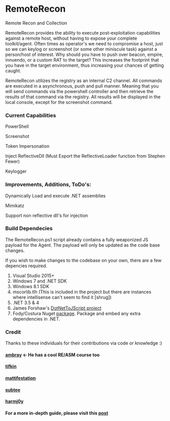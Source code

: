 # RemoteRecon
Remote Recon and Collection

RemoteRecon provides the ability to execute post-exploitation capabilities against a remote host, without having to expose your complete toolkit/agent. Often times as operator's we need to compromise a host, just so we can keylog or screenshot (or some other miniscule task) against a person/host of interest. Why should you have to push over beacon, empire, innuendo, or a custom RAT to the target? This increases the footprint that you have in the target environment, thus increasing your chances of getting caught. 

RemoteRecon utilizes the registry as an internal C2 channel. All commands are executed in a asynchronous, push and pull manner. Meaning that you will send commands via the powershell controller and then retrieve the results of that command via the registry. All results will be displayed in the local console, except for the screenshot command. 

### Current Capabilities
PowerShell

Screenshot

Token Impersonation

Inject ReflectiveDll (Must Export the ReflectiveLoader function from Stephen Fewer)

Keylogger

### Improvements, Additions, ToDo's:

Dynamically Load and execute .NET assemblies

Mimikatz

Support non reflective dll's for injection


### Build Dependecies

The RemoteRecon.ps1 script already contains a fully weaponized JS payload for the Agent. The payload will only be updated as the code base changes. 

If you wish to make changes to the codebase on your own, there are a few depencies required.

1. Visual Studio 2015+
2. Windows 7 and .NET SDK
3. Windows 8.1 SDK
4. mscorlib.tlh (This is included in the project but there are instances where intellisense can't seem to find it [shrug])
5. .NET 3.5 & 4
6. James Forshaw's [DotNetToJScript project](https://github.com/tyranid/DotNetToJScript)
7. Fody/Costura Nuget [package](https://github.com/Fody/Costura). Package and embed any extra dependencies in .NET. 


### Credit

Thanks to these individuals for their contributions via code or knowledge :)

#### [ambray](https://github.com/ambray) <- He has a cool RE/ASM course too
#### [tifkin](https://twitter.com/tifkin_)
#### [mattifestation](https://twitter.com/mattifestation)
#### [subtee](https://twitter.com/subTee)
#### [harmj0y](https://twitter.com/harmj0y)


#### For a more in-depth guide, please visit this [post]()
